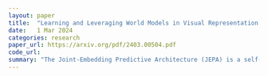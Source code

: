```yaml
---
layout: paper
title:  "Learning and Leveraging World Models in Visual Representation Learning"
date:   1 Mar 2024
categories: research
paper_url: https://arxiv.org/pdf/2403.00504.pdf
code_url: 
summary: "The Joint-Embedding Predictive Architecture (JEPA) is a self-supervised method previously used for predicting missing input parts. This study expands JEPA to predict a wider range of corruptions by introducing Image World Models (IWM), which learn the effects of global photometric transformations in latent space. Key to effective IWM learning are conditioning, prediction difficulty, and model capacity. The study demonstrates that IWM's predictive world model, when fine-tuned, can tackle diverse tasks and either matches or outperforms existing self-supervised techniques. Additionally, it enables control over the abstraction level of learned representations, achieving either invariant or equivariant representations, similar to contrastive methods or masked image modeling, respectively."
---
```


